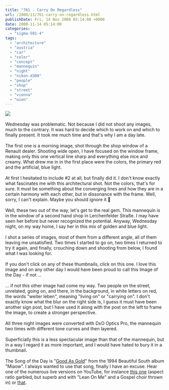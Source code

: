 ```yaml
---
title: "761 - Carry On Regardless"
url: /2008/11/761-carry-on-regardless.html
publishDate: Fri, 14 Nov 2008 05:14:00 +0000
date: 2008-11-14 05:14:00
categories: 
  - "sigma-501-4"
tags: 
  - "architecture"
  - "austria"
  - "car"
  - "color"
  - "concept"
  - "mannequin"
  - "night"
  - "nikon-d300"
  - "people"
  - "shop"
  - "street"
  - "vienna"
  - "wien"
---
```

<a href="https://d25zfm9zpd7gm5.cloudfront.net/1200x1200/2008/20081112_200841_DxO_raw.jpg" target="_blank"><img src="https://d25zfm9zpd7gm5.cloudfront.net/0600x0600/2008/20081112_200841_DxO_raw.jpg"/></a><br/><br/>Wednesday was problematic. Not because I did not shoot any images, much to the contrary. It was hard to decide which to work on and which to finally present. It took me much time and that's why I am a day late.<br/><br/><a href="https://d25zfm9zpd7gm5.cloudfront.net/1200x1200/2008/20081112_083000_ps.jpg" target="_blank"><img alt="" border="0" src="https://d25zfm9zpd7gm5.cloudfront.net/0150x0150/2008/20081112_083000_ps.jpg" style="margin: 0pt 10px 0pt 0px; float: left;"/></a> The first one is a morning image, shot through the shop window of a Renault dealer. Shooting wide open, I have focused on the window frame, making only this one vertical line sharp and everything else nice and creamy. What drew me in in the first place were the colors, the primary red and the artificial, blue light.<br/><br/><a href="https://d25zfm9zpd7gm5.cloudfront.net/1200x1200/2008/20081112_194841_DxO_raw.jpg" target="_blank"><img alt="" border="0" src="https://d25zfm9zpd7gm5.cloudfront.net/0150x0150/2008/20081112_194841_DxO_raw.jpg" style="margin: 0pt 0px 0pt 10px; float: right;"/></a> At first I hesitated to include #2 at all, but finally did it. I don't know exactly what fascinates me with this architectural shot. Not the colors, that's for sure. It must be something about the converging lines and how they are in a certain harmony with each other, but in dissonance with the frame. Well, sorry, I can't explain. Maybe you should ignore it 🙂<br/><br/><a href="https://d25zfm9zpd7gm5.cloudfront.net/1200x1200/2008/20081112_200340_DxO_raw.jpg" target="_blank"><img alt="" border="0" src="https://d25zfm9zpd7gm5.cloudfront.net/0150x0150/2008/20081112_200340_DxO_raw.jpg" style="margin: 0pt 10px 0pt 0px; float: left;"/></a> Well, these two out of the way, let's get to the real gem. This mannequin is in the window of a second hand shop in Lerchenfelder Straße. I may have seen her before but never recognized the potential. Anyway, Wednesday night, on my way home, I say her in this mix of golden and blue light.<br/><br/>I shot a series of images, most of them from a different angle, all of them leaving me unsatisfied. Two times I started to go on, two times I returned to try it again, and finally, crouching down and shooting from below, I found what I was looking for.<br/><br/>If you don't click on any of these thumbnails, click on this one. I love this image and on any other day I would have been proud to call this Image of the Day - if not ...<br/><br/> ... if not this other image had come my way. Two people on the street, unrelated, going on, and there, in the background, in white letters on red, the words "weiter leben", meaning "living on" or "carrying on". I don't exactly know what the blur on the right side is, I guess it must have been another sign post, but I have used it along with the post on the left to frame the image, to create a stronger perspective.<br/><br/>All three night images were converted with DxO Optics Pro, the mannequin two times with different tone curves and then layered.<br/><br/>Superficially this is a less spectacular image than that of the mannequin, but in a way I regard it as more important, and I would have hated to bury it in a thumbnail.<br/><br/>The Song of the Day is "<a href="http://www.lyricsmode.com/lyrics/b/beautiful_south/good_as_gold.html" target="_blank">Good As Gold</a>" from the 1994 Beautiful South album "Miaow". I always wanted to use that song, finally I have an excuse. Hear one of the numerous live versions on YouTube, for instance <a href="http://www.youtube.com/watch?v=ciqZ9Rj41hI&amp;feature=related" target="_blank">this one</a> (aspect ratio garbled, but superb and with "Lean On Me" and a Gospel choir thrown in) or <a href="http://www.youtube.com/watch?v=sOPQ4fHI3Sg&amp;feature=related" target="_blank">that</a>.
